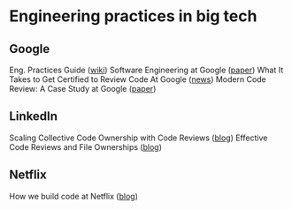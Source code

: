 # Engineering practices in big tech

## Google
Eng. Practices Guide ([wiki](https://google.github.io/eng-practices/))
Software Engineering at Google ([paper](https://arxiv.org/pdf/1702.01715.pdf))
What It Takes to Get Certified to Review Code At Google ([news](https://dev.to/pullrequest/getting-the-certification-to-review-code-at-google-55ng))
Modern Code Review: A Case Study at Google ([paper](https://storage.googleapis.com/pub-tools-public-publication-data/pdf/80735342aebcbfc8af4878373f842c25323cb985.pdf))

## LinkedIn
Scaling Collective Code Ownership with Code Reviews ([blog](https://engineering.linkedin.com/blog/2018/06/scaling-collective-code-ownership-with-code-reviews))
Effective Code Reviews and File Ownerships ([blog](https://engineering.linkedin.com/blog/2016/01/effective-code-reviews-and-file-ownerships))

## Netflix
How we build code at Netflix ([blog](https://medium.com/netflix-techblog/how-we-build-code-at-netflix-c5d9bd727f15))
